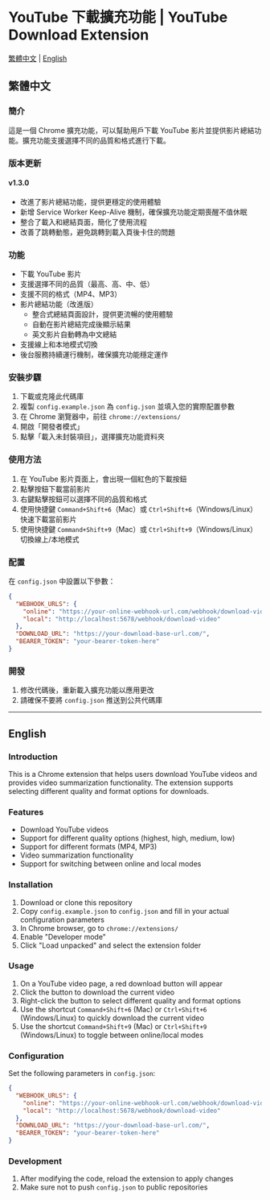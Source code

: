 # YouTube 下載擴充功能 | YouTube Download Extension

[繁體中文](#繁體中文) | [English](#english)

## 繁體中文

### 簡介

這是一個 Chrome 擴充功能，可以幫助用戶下載 YouTube 影片並提供影片總結功能。擴充功能支援選擇不同的品質和格式進行下載。

### 版本更新

#### v1.3.0
- 改進了影片總結功能，提供更穩定的使用體驗
- 新增 Service Worker Keep-Alive 機制，確保擴充功能定期喪醒不值休眠
- 整合了載入和總結頁面，簡化了使用流程
- 改善了跳轉動態，避免跳轉到載入頁後卡住的問題

### 功能

- 下載 YouTube 影片
- 支援選擇不同的品質（最高、高、中、低）
- 支援不同的格式（MP4、MP3）
- 影片總結功能（改進版）
  - 整合式總結頁面設計，提供更流暢的使用體驗
  - 自動在影片總結完成後顯示結果
  - 英文影片自動轉為中文總結
- 支援線上和本地模式切換
- 後台服務持續運行機制，確保擴充功能穩定運作

### 安裝步驟

1. 下載或克隆此代碼庫
2. 複製 `config.example.json` 為 `config.json` 並填入您的實際配置參數
3. 在 Chrome 瀏覽器中，前往 `chrome://extensions/`
4. 開啟「開發者模式」
5. 點擊「載入未封裝項目」，選擇擴充功能資料夾

### 使用方法

1. 在 YouTube 影片頁面上，會出現一個紅色的下載按鈕
2. 點擊按鈕下載當前影片
3. 右鍵點擊按鈕可以選擇不同的品質和格式
4. 使用快捷鍵 `Command+Shift+6`（Mac）或 `Ctrl+Shift+6`（Windows/Linux）快速下載當前影片
5. 使用快捷鍵 `Command+Shift+9`（Mac）或 `Ctrl+Shift+9`（Windows/Linux）切換線上/本地模式

### 配置

在 `config.json` 中設置以下參數：

```json
{
  "WEBHOOK_URLS": {
    "online": "https://your-online-webhook-url.com/webhook/download-video",
    "local": "http://localhost:5678/webhook/download-video"
  },
  "DOWNLOAD_URL": "https://your-download-base-url.com/",
  "BEARER_TOKEN": "your-bearer-token-here"
}
```

### 開發

1. 修改代碼後，重新載入擴充功能以應用更改
2. 請確保不要將 `config.json` 推送到公共代碼庫

---

## English

### Introduction

This is a Chrome extension that helps users download YouTube videos and provides video summarization functionality. The extension supports selecting different quality and format options for downloads.

### Features

- Download YouTube videos
- Support for different quality options (highest, high, medium, low)
- Support for different formats (MP4, MP3)
- Video summarization functionality
- Support for switching between online and local modes

### Installation

1. Download or clone this repository
2. Copy `config.example.json` to `config.json` and fill in your actual configuration parameters
3. In Chrome browser, go to `chrome://extensions/`
4. Enable "Developer mode"
5. Click "Load unpacked" and select the extension folder

### Usage

1. On a YouTube video page, a red download button will appear
2. Click the button to download the current video
3. Right-click the button to select different quality and format options
4. Use the shortcut `Command+Shift+6` (Mac) or `Ctrl+Shift+6` (Windows/Linux) to quickly download the current video
5. Use the shortcut `Command+Shift+9` (Mac) or `Ctrl+Shift+9` (Windows/Linux) to toggle between online/local modes

### Configuration

Set the following parameters in `config.json`:

```json
{
  "WEBHOOK_URLS": {
    "online": "https://your-online-webhook-url.com/webhook/download-video",
    "local": "http://localhost:5678/webhook/download-video"
  },
  "DOWNLOAD_URL": "https://your-download-base-url.com/",
  "BEARER_TOKEN": "your-bearer-token-here"
}
```

### Development

1. After modifying the code, reload the extension to apply changes
2. Make sure not to push `config.json` to public repositories
